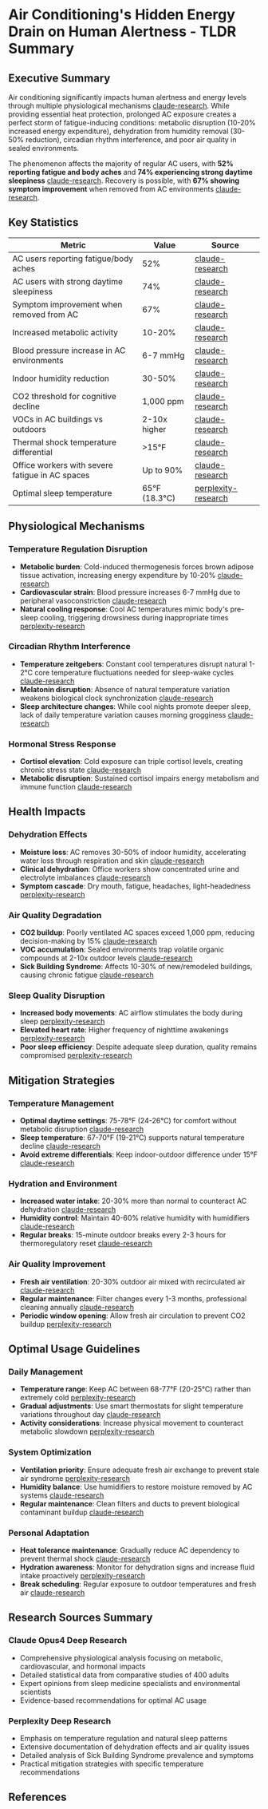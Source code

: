 # Air Conditioning's Hidden Energy Drain on Human Alertness - TLDR Summary

## Executive Summary

Air conditioning significantly impacts human alertness and energy levels through multiple physiological mechanisms [claude-research][perplexity-research]. While providing essential heat protection, prolonged AC exposure creates a perfect storm of fatigue-inducing conditions: metabolic disruption (10-20% increased energy expenditure), dehydration from humidity removal (30-50% reduction), circadian rhythm interference, and poor air quality in sealed environments.

The phenomenon affects the majority of regular AC users, with **52% reporting fatigue and body aches** and **74% experiencing strong daytime sleepiness** [claude-research]. Recovery is possible, with **67% showing symptom improvement** when removed from AC environments [claude-research].

## Key Statistics

| Metric | Value | Source |
|--------|-------|---------|
| AC users reporting fatigue/body aches | 52% | [claude-research] |
| AC users with strong daytime sleepiness | 74% | [claude-research] |
| Symptom improvement when removed from AC | 67% | [claude-research] |
| Increased metabolic activity | 10-20% | [claude-research] |
| Blood pressure increase in AC environments | 6-7 mmHg | [claude-research] |
| Indoor humidity reduction | 30-50% | [claude-research] |
| CO2 threshold for cognitive decline | 1,000 ppm | [claude-research] |
| VOCs in AC buildings vs outdoors | 2-10x higher | [claude-research] |
| Thermal shock temperature differential | >15°F | [claude-research] |
| Office workers with severe fatigue in AC spaces | Up to 90% | [claude-research] |
| Optimal sleep temperature | 65°F (18.3°C) | [perplexity-research] |

## Physiological Mechanisms

### Temperature Regulation Disruption

- **Metabolic burden**: Cold-induced thermogenesis forces brown adipose tissue activation, increasing energy expenditure by 10-20% [claude-research]
- **Cardiovascular strain**: Blood pressure increases 6-7 mmHg due to peripheral vasoconstriction [claude-research]
- **Natural cooling response**: Cool AC temperatures mimic body's pre-sleep cooling, triggering drowsiness during inappropriate times [perplexity-research]

### Circadian Rhythm Interference

- **Temperature zeitgebers**: Constant cool temperatures disrupt natural 1-2°C core temperature fluctuations needed for sleep-wake cycles [claude-research]
- **Melatonin disruption**: Absence of natural temperature variation weakens biological clock synchronization [claude-research]
- **Sleep architecture changes**: While cool nights promote deeper sleep, lack of daily temperature variation causes morning grogginess [claude-research]

### Hormonal Stress Response

- **Cortisol elevation**: Cold exposure can triple cortisol levels, creating chronic stress state [claude-research]
- **Metabolic disruption**: Sustained cortisol impairs energy metabolism and immune function [claude-research]

## Health Impacts

### Dehydration Effects

- **Moisture loss**: AC removes 30-50% of indoor humidity, accelerating water loss through respiration and skin [claude-research]
- **Clinical dehydration**: Office workers show concentrated urine and electrolyte imbalances [claude-research]
- **Symptom cascade**: Dry mouth, fatigue, headaches, light-headedness [perplexity-research]

### Air Quality Degradation

- **CO2 buildup**: Poorly ventilated AC spaces exceed 1,000 ppm, reducing decision-making by 15% [claude-research]
- **VOC accumulation**: Sealed environments trap volatile organic compounds at 2-10x outdoor levels [claude-research]
- **Sick Building Syndrome**: Affects 10-30% of new/remodeled buildings, causing chronic fatigue [claude-research][perplexity-research]

### Sleep Quality Disruption

- **Increased body movements**: AC airflow stimulates the body during sleep [perplexity-research]
- **Elevated heart rate**: Higher frequency of nighttime awakenings [perplexity-research]
- **Poor sleep efficiency**: Despite adequate sleep duration, quality remains compromised [perplexity-research]

## Mitigation Strategies

### Temperature Management

- **Optimal daytime settings**: 75-78°F (24-26°C) for comfort without metabolic disruption [claude-research]
- **Sleep temperature**: 67-70°F (19-21°C) supports natural temperature decline [claude-research]
- **Avoid extreme differentials**: Keep indoor-outdoor difference under 15°F [claude-research]

### Hydration and Environment

- **Increased water intake**: 20-30% more than normal to counteract AC dehydration [claude-research]
- **Humidity control**: Maintain 40-60% relative humidity with humidifiers [claude-research]
- **Regular breaks**: 15-minute outdoor breaks every 2-3 hours for thermoregulatory reset [claude-research]

### Air Quality Improvement

- **Fresh air ventilation**: 20-30% outdoor air mixed with recirculated air [claude-research]
- **Regular maintenance**: Filter changes every 1-3 months, professional cleaning annually [claude-research]
- **Periodic window opening**: Allow fresh air circulation to prevent CO2 buildup [perplexity-research]

## Optimal Usage Guidelines

### Daily Management

- **Temperature range**: Keep AC between 68-77°F (20-25°C) rather than extremely cold [perplexity-research]
- **Gradual adjustments**: Use smart thermostats for slight temperature variations throughout day [claude-research]
- **Activity considerations**: Increase physical movement to counteract metabolic slowdown [perplexity-research]

### System Optimization

- **Ventilation priority**: Ensure adequate fresh air exchange to prevent stale air syndrome [perplexity-research]
- **Humidity balance**: Use humidifiers to restore moisture removed by AC systems [claude-research]
- **Regular maintenance**: Clean filters and ducts to prevent biological contaminant buildup [claude-research]

### Personal Adaptation

- **Heat tolerance maintenance**: Gradually reduce AC dependency to prevent thermal shock [claude-research]
- **Hydration awareness**: Monitor for dehydration signs and increase fluid intake proactively [perplexity-research]
- **Break scheduling**: Regular exposure to outdoor temperatures and fresh air [claude-research]

## Research Sources Summary

### Claude Opus4 Deep Research

- Comprehensive physiological analysis focusing on metabolic, cardiovascular, and hormonal impacts
- Detailed statistical data from comparative studies of 400 adults
- Expert opinions from sleep medicine specialists and environmental scientists
- Evidence-based recommendations for optimal AC usage

### Perplexity Deep Research  

- Emphasis on temperature regulation and natural sleep patterns
- Extensive documentation of dehydration effects and air quality issues
- Detailed analysis of Sick Building Syndrome prevalence and symptoms
- Practical mitigation strategies with specific temperature recommendations

## References

[claude-research]: /home/gw-t490/kb/hardware-kb/home-appliances-pub-kb/climate-control-pub-kb/2025-Air-conditioning-s-hidden-energy-drain-on-human-alertness.Claude-Opus4.DeepResearch.md

[perplexity-research]: /home/gw-t490/kb/hardware-kb/home-appliances-pub-kb/climate-control-pub-kb/2025-Air-conditioning-s-hidden-energy-drain-on-human-alertness.Perpleity.DeepResearch.md